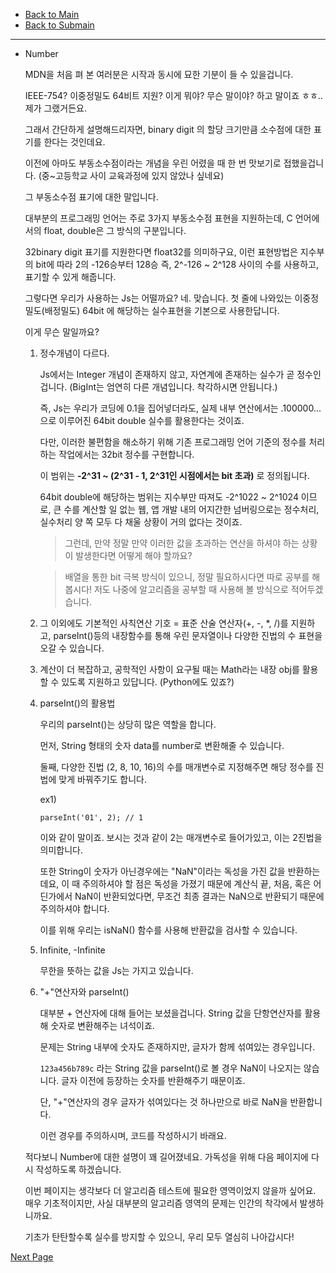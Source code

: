 - [Back to Main](../../head.md)
- [Back to Submain](../js_main.md)

---

- Number

  MDN을 처음 펴 본 여러분은 시작과 동시에 묘한 기분이 들 수 있을겁니다.

  IEEE-754? 이중정밀도 64비트 지원? 이게 뭐야? 무슨 말이야? 하고 말이죠 ㅎㅎ.. 제가 그랬거든요.

  그래서 간단하게 설명해드리자면, binary digit 의 할당 크기만큼 소수점에 대한 표기를 한다는 것인데요.

  이전에 아마도 부동소수점이라는 개념을 우린 어렸을 때 한 번 맛보기로 접했을겁니다. (중~고등학교 사이 교육과정에 있지 않았나 싶네요)

  그 부동소수점 표기에 대한 말입니다.

  대부분의 프로그래밍 언어는 주로 3가지 부동소수점 표현을 지원하는데, C 언어에서의 float, double은 그 방식의 구분입니다.

  32binary digit 표기를 지원한다면 float32를 의미하구요, 이런 표현방법은 지수부의 bit에 따라 2의 -126승부터 128승 즉, 2^-126 ~ 2^128 사이의 수를 사용하고, 표기할 수 있게 해줍니다.

  그렇다면 우리가 사용하는 Js는 어떨까요? 네. 맞습니다. 첫 줄에 나와있는 이중정밀도(배정밀도) 64bit 에 해당하는 실수표현을 기본으로 사용한답니다.

  이게 무슨 말일까요?

  1. 정수개념이 다르다.

     Js에서는 Integer 개념이 존재하지 않고, 자연계에 존재하는 실수가 곧 정수인겁니다. (BigInt는 엄연히 다른 개념입니다. 착각하시면 안됩니다.)

     즉, Js는 우리가 코딩에 0.1을 집어넣더라도, 실제 내부 연산에서는 .100000... 으로 이루어진 64bit double 실수를 활용한다는 것이죠.

     다만, 이러한 불편함을 해소하기 위해 기존 프로그래밍 언어 기준의 정수를 처리하는 작업에서는 32bit 정수를 구현합니다.

     이 범위는 **-2^31 ~ (2^31 - 1, 2^31인 시점에서는 bit 초과)** 로 정의됩니다.

     64bit double에 해당하는 범위는 지수부만 따져도 -2^1022 ~ 2^1024 이므로, 큰 수를 계산할 일 없는 웹, 앱 개발 내의 어지간한 넘버링으로는 정수처리, 실수처리 양 쪽 모두 다 채울 상황이 거의 없다는 것이죠.

     > 그런데, 만약 정말 만약 이러한 값을 초과하는 연산을 하셔야 하는 상황이 발생한다면 어떻게 해야 할까요?

     > 배열을 통한 bit 극복 방식이 있으니, 정말 필요하시다면 따로 공부를 해봅시다! 저도 나중에 알고리즘을 공부할 때 사용해 볼 방식으로 적어두겠습니다.

  2. 그 이외에도 기본적인 사칙연산 기호 = 표준 산술 연산자(+, -, \*, /)를 지원하고, parseInt()등의 내장함수를 통해 우린 문자열이나 다양한 진법의 수 표현을 오갈 수 있습니다.

  3. 계산이 더 복잡하고, 공학적인 사항이 요구될 때는 Math라는 내장 obj를 활용할 수 있도록 지원하고 있답니다. (Python에도 있죠?)

  4. parseInt()의 활용법

     우리의 parseInt()는 상당히 많은 역할을 합니다.

     먼저, String 형태의 숫자 data를 number로 변환해줄 수 있습니다.

     둘째, 다양한 진법 (2, 8, 10, 16)의 수를 매개변수로 지정해주면 해당 정수를 진법에 맞게 바꿔주기도 합니다.

     ex1)

     `parseInt('01', 2); // 1`

     이와 같이 말이죠. 보시는 것과 같이 2는 매개변수로 들어가있고, 이는 2진법을 의미합니다.

     또한 String이 숫자가 아닌경우에는 "NaN"이라는 독성을 가진 값을 반환하는데요, 이 때 주의하셔야 할 점은 독성을 가졌기 때문에 계산식 끝, 처음, 혹은 어딘가에서 NaN이 반환되었다면, 무조건 최종 결과는 NaN으로 반환되기 때문에 주의하셔야 합니다.

     이를 위해 우리는 isNaN() 함수를 사용해 반환값을 검사할 수 있습니다.

  5. Infinite, -Infinite

     무한을 뜻하는 값을 Js는 가지고 있습니다.

  6. "+"연산자와 parseInt()

     대부분 + 연산자에 대해 들어는 보셨을겁니다. String 값을 단항연산자를 활용해 숫자로 변환해주는 녀석이죠.

     문제는 String 내부에 숫자도 존재하지만, 글자가 함께 섞여있는 경우입니다.

     `123a456b789c` 라는 String 값을 parseInt()로 볼 경우 NaN이 나오지는 않습니다. 글자 이전에 등장하는 숫자를 반환해주기 때문이죠.

     단, "+"연산자의 경우 글자가 섞여있다는 것 하나만으로 바로 NaN을 반환합니다.

     이런 경우를 주의하시며, 코드를 작성하시기 바래요.

  적다보니 Number에 대한 설명이 꽤 길어졌네요. 가독성을 위해 다음 페이지에 다시 작성하도록 하겠습니다.

  이번 페이지는 생각보다 더 알고리즘 테스트에 필요한 영역이었지 않을까 싶어요. 매우 기초적이지만, 사실 대부분의 알고리즘 영역의 문제는 인간의 착각에서 발생하니까요.

  기초가 탄탄할수록 실수를 방지할 수 있으니, 우리 모두 열심히 나아갑시다!

[Next Page](js_data_type_sub_second.md)
